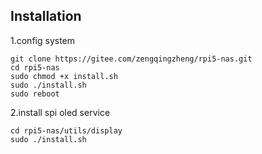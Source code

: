## Installation
1.config system
```shell
git clone https://gitee.com/zengqingzheng/rpi5-nas.git
cd rpi5-nas
sudo chmod +x install.sh
sudo ./install.sh
sudo reboot
```
2.install spi oled service
```shell
cd rpi5-nas/utils/display
sudo ./install.sh
```
